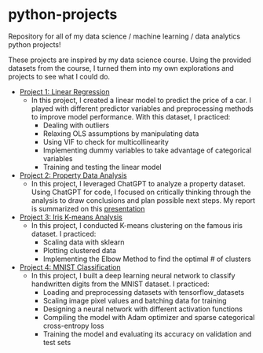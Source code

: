 # python-projects
Repository for all of my data science / machine learning / data analytics python projects!

These projects are inspired by my data science course. Using the provided datasets from the course, I turned them into my own explorations and projects to see what I could do.
- [Project 1: Linear Regression](Linear_Regression)
  - In this project, I created a linear model to predict the price of a car. I played with different predictor variables and preprocessing methods to improve model performance. With this dataset, I practiced:
      - Dealing with outliers
      - Relaxing OLS assumptions by manipulating data
      - Using VIF to check for multicollinearity
      - Implementing dummy variables to take advantage of categorical variables
      - Training and testing the linear model
- [Project 2: Property Data Analysis](Property_Analysis)
  - In this project, I leveraged ChatGPT to analyze a property dataset. Using ChatGPT for code, I focused on critically thinking through the analysis to draw conclusions and plan possible next steps. My report is summarized on this [presentation](Property_Analysis/Property_Data_Analysis.pdf)
- [Project 3: Iris K-means Analysis](KMeans_Clustering)
  - In this project, I conducted K-means clustering on the famous iris dataset. I practiced:
      - Scaling data with sklearn
      - Plotting clustered data
      - Implementing the Elbow Method to find the optimal # of clusters
- [Project 4: MNIST Classification](MNIST_Classification)
  - In this project, I built a deep learning neural network to classify handwritten digits from the MNIST dataset. I practiced:
      - Loading and preprocessing datasets with tensorflow_datasets
      - Scaling image pixel values and batching data for training
      - Designing a neural network with different activation functions
      - Compiling the model with Adam optimizer and sparse categorical cross-entropy loss
      - Training the model and evaluating its accuracy on validation and test sets